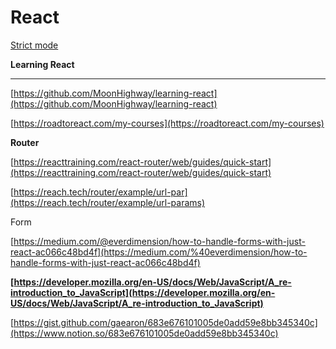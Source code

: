 # React


[Strict mode](https://developer.mozilla.org/en-US/docs/Web/JavaScript/Reference/Strict_mode)

**Learning React**

---

[https://github.com/MoonHighway/learning-react](https://github.com/MoonHighway/learning-react)

[https://roadtoreact.com/my-courses](https://roadtoreact.com/my-courses)

**Router**

[https://reacttraining.com/react-router/web/guides/quick-start](https://reacttraining.com/react-router/web/guides/quick-start)

[https://reach.tech/router/example/url-par](https://reach.tech/router/example/url-params)

Form

[https://medium.com/@everdimension/how-to-handle-forms-with-just-react-ac066c48bd4f](https://medium.com/%40everdimension/how-to-handle-forms-with-just-react-ac066c48bd4f)

**[https://developer.mozilla.org/en-US/docs/Web/JavaScript/A_re-introduction_to_JavaScript](https://developer.mozilla.org/en-US/docs/Web/JavaScript/A_re-introduction_to_JavaScript)**

[https://gist.github.com/gaearon/683e676101005de0add59e8bb345340c](https://www.notion.so/683e676101005de0add59e8bb345340c)
